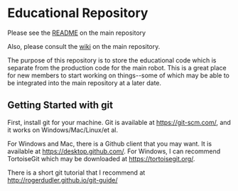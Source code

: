 # Educational Repository
Please see the [README](https://github.com/utk-robotics-2016/utk-robotics-2016/blob/master/README.md) on the main repository

Also, please consult the [wiki](https://github.com/utk-robotics-2016/utk-robotics-2016/wiki) on the main repository.

The purpose of this repository is to store the educational code which is separate from the production code for the main robot. This is a great place for new members to start working on things--some of which may be able to be integrated into the main repository at a later date.

## Getting Started with git
First, install git for your machine. Git is available at https://git-scm.com/, and it works on Windows/Mac/Linux/et al. 

For Windows and Mac, there is a Github client that you may want. It is available at https://desktop.github.com/. For Windows, I can recommend TortoiseGit which may be downloaded at https://tortoisegit.org/.

There is a short git tutorial that I recommend at http://rogerdudler.github.io/git-guide/
